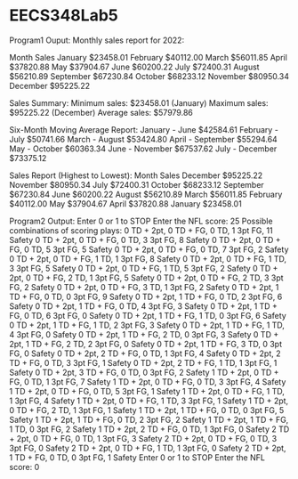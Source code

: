 # EECS348Lab5
Program1 Ouput:
Monthly sales report for 2022:

Month           Sales
January         $23458.01
February        $40112.00
March           $56011.85
April           $37820.88
May             $37904.67
June            $60200.22
July            $72400.31
August          $56210.89
September       $67230.84
October         $68233.12
November        $80950.34
December        $95225.22


Sales Summary:
Minimum sales:  $23458.01  (January)
Maximum sales:  $95225.22  (December)
Average sales:  $57979.86


Six-Month Moving Average Report:
January         -  June         $42584.61
February        -  July         $50741.66
March           -  August       $53424.80
April           -  September    $55294.64
May             -  October      $60363.34
June            -  November     $67537.62
July            -  December     $73375.12


Sales Report (Highest to Lowest):
Month           Sales
December        $95225.22
November        $80950.34
July            $72400.31
October         $68233.12
September       $67230.84
June            $60200.22
August          $56210.89
March           $56011.85
February        $40112.00
May             $37904.67
April           $37820.88
January         $23458.01

Program2 Output:
Enter 0 or 1 to STOP
Enter the NFL score: 25
Possible combinations of scoring plays:
0 TD + 2pt, 0 TD + FG, 0 TD, 1 3pt FG, 11 Safety
0 TD + 2pt, 0 TD + FG, 0 TD, 3 3pt FG, 8 Safety
0 TD + 2pt, 0 TD + FG, 0 TD, 5 3pt FG, 5 Safety
0 TD + 2pt, 0 TD + FG, 0 TD, 7 3pt FG, 2 Safety
0 TD + 2pt, 0 TD + FG, 1 TD, 1 3pt FG, 8 Safety
0 TD + 2pt, 0 TD + FG, 1 TD, 3 3pt FG, 5 Safety
0 TD + 2pt, 0 TD + FG, 1 TD, 5 3pt FG, 2 Safety
0 TD + 2pt, 0 TD + FG, 2 TD, 1 3pt FG, 5 Safety
0 TD + 2pt, 0 TD + FG, 2 TD, 3 3pt FG, 2 Safety
0 TD + 2pt, 0 TD + FG, 3 TD, 1 3pt FG, 2 Safety
0 TD + 2pt, 1 TD + FG, 0 TD, 0 3pt FG, 9 Safety
0 TD + 2pt, 1 TD + FG, 0 TD, 2 3pt FG, 6 Safety
0 TD + 2pt, 1 TD + FG, 0 TD, 4 3pt FG, 3 Safety
0 TD + 2pt, 1 TD + FG, 0 TD, 6 3pt FG, 0 Safety
0 TD + 2pt, 1 TD + FG, 1 TD, 0 3pt FG, 6 Safety
0 TD + 2pt, 1 TD + FG, 1 TD, 2 3pt FG, 3 Safety
0 TD + 2pt, 1 TD + FG, 1 TD, 4 3pt FG, 0 Safety
0 TD + 2pt, 1 TD + FG, 2 TD, 0 3pt FG, 3 Safety
0 TD + 2pt, 1 TD + FG, 2 TD, 2 3pt FG, 0 Safety
0 TD + 2pt, 1 TD + FG, 3 TD, 0 3pt FG, 0 Safety
0 TD + 2pt, 2 TD + FG, 0 TD, 1 3pt FG, 4 Safety
0 TD + 2pt, 2 TD + FG, 0 TD, 3 3pt FG, 1 Safety
0 TD + 2pt, 2 TD + FG, 1 TD, 1 3pt FG, 1 Safety
0 TD + 2pt, 3 TD + FG, 0 TD, 0 3pt FG, 2 Safety
1 TD + 2pt, 0 TD + FG, 0 TD, 1 3pt FG, 7 Safety
1 TD + 2pt, 0 TD + FG, 0 TD, 3 3pt FG, 4 Safety
1 TD + 2pt, 0 TD + FG, 0 TD, 5 3pt FG, 1 Safety
1 TD + 2pt, 0 TD + FG, 1 TD, 1 3pt FG, 4 Safety
1 TD + 2pt, 0 TD + FG, 1 TD, 3 3pt FG, 1 Safety
1 TD + 2pt, 0 TD + FG, 2 TD, 1 3pt FG, 1 Safety
1 TD + 2pt, 1 TD + FG, 0 TD, 0 3pt FG, 5 Safety
1 TD + 2pt, 1 TD + FG, 0 TD, 2 3pt FG, 2 Safety
1 TD + 2pt, 1 TD + FG, 1 TD, 0 3pt FG, 2 Safety
1 TD + 2pt, 2 TD + FG, 0 TD, 1 3pt FG, 0 Safety
2 TD + 2pt, 0 TD + FG, 0 TD, 1 3pt FG, 3 Safety
2 TD + 2pt, 0 TD + FG, 0 TD, 3 3pt FG, 0 Safety
2 TD + 2pt, 0 TD + FG, 1 TD, 1 3pt FG, 0 Safety
2 TD + 2pt, 1 TD + FG, 0 TD, 0 3pt FG, 1 Safety
Enter 0 or 1 to STOP
Enter the NFL score: 0
